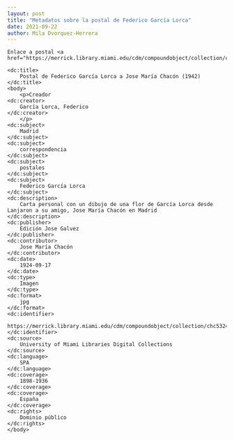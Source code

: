 ```yaml
---
layout: post
title: "Metadatos sobre la postal de Federico García Lorca"
date: 2021-09-22
author: Mila Dvorquez-Herrera
---
```

<?xml version="1.0"?>
<metadata
    xmlns:dc="http://purl.org/dc/elements/1.1/">
    
    Enlace a postal <a href="https://merrick.library.miami.edu/cdm/compoundobject/collection/chc5324/id/31/rec/19"/>  

    <dc:title> 
        Postal de Federico García Lorca a Jose María Chacón (1942)
    </dc:title>
    <body>
        <p>Creador
    <dc:creator> 
        García Lorca, Federico
    </dc:creator>
        </p> 
    <dc:subject> 
        Madrid
    </dc:subject>
    <dc:subject> 
        correspondencia
    </dc:subject>
    <dc:subject> 
        postales
    </dc:subject>
    <dc:subject> 
        Federico García Lorca
    </dc:subject>
    <dc:description> 
        Carta personal con un dibujo de una flor de García Lorca desde Lanjaron a su amigo, Jose María Chacón en Madrid
    </dc:description>
    <dc:publisher> 
        Edición Jose Galvez
    </dc:publisher>
    <dc:contributor> 
        Jose María Chacón
    </dc:contributor>
    <dc:date> 
        1924-09-17
    </dc:date>
    <dc:type> 
        Imagen
    </dc:type>
    <dc:format> 
        jpg
    </dc:format>
    <dc:identifier> 
        https://merrick.library.miami.edu/cdm/compoundobject/collection/chc5324/id/31/rec/19
    </dc:identifier>
    <dc:source> 
        University of Miami Libraries Digital Collections
    </dc:source>
    <dc:language> 
        SPA
    </dc:language>
    <dc:coverage> 
        1898-1936
    </dc:coverage>
    <dc:coverage> 
        España
    </dc:coverage>
    <dc:rights> 
        Dominio público
    </dc:rights>
    </body>

</metadata>
